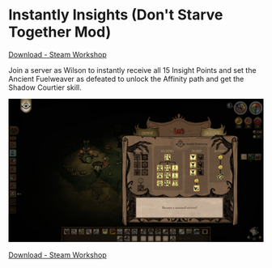 # Instantly Insights (Don't Starve Together Mod)
[Download - Steam Workshop](https://steamcommunity.com/sharedfiles/filedetails/?id=2948410295)

Join a server as Wilson to instantly receive all 15 Insight Points and set the Ancient Fuelweaver as defeated to unlock the Affinity path and get the Shadow Courtier skill.

![Mod Info](https://github.com/gerisonsabino/instantly_insights/blob/main/assets/modinfo.png)

[Download - Steam Workshop](https://steamcommunity.com/sharedfiles/filedetails/?id=2948410295)
